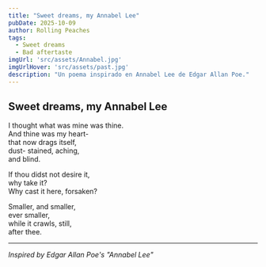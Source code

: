 ```yaml
---
title: "Sweet dreams, my Annabel Lee"
pubDate: 2025-10-09
author: Rolling Peaches
tags:
  - Sweet dreams
  - Bad aftertaste
imgUrl: 'src/assets/Annabel.jpg'
imgUrlHover: 'src/assets/past.jpg'
description: "Un poema inspirado en Annabel Lee de Edgar Allan Poe."
---
```


## Sweet dreams, my Annabel Lee

I thought what was mine was thine.  
And thine was my heart-  
that now drags itself,  
dust- stained, aching,  
and blind.

If thou didst not desire it,  
why take it?  
Why cast it here, forsaken?

Smaller, and smaller,  
ever smaller,  
while it crawls, still,  
after thee.

---

*Inspired by Edgar Allan Poe's "Annabel Lee"*
